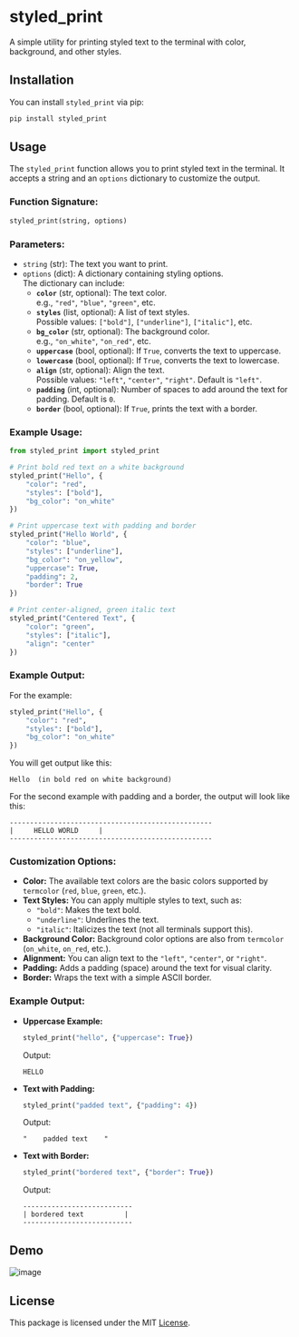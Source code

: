 # **styled_print**

A simple utility for printing styled text to the terminal with color, background, and other styles.

## **Installation**

You can install `styled_print` via pip:

```bash
pip install styled_print
```

## **Usage**

The `styled_print` function allows you to print styled text in the terminal. It accepts a string and an `options` dictionary to customize the output.

### **Function Signature:**

```python
styled_print(string, options)
```

### **Parameters:**

- `string` (str): The text you want to print.
- `options` (dict): A dictionary containing styling options.  
  The dictionary can include:
  - **`color`** (str, optional): The text color.  
    e.g., `"red"`, `"blue"`, `"green"`, etc.
  - **`styles`** (list, optional): A list of text styles.  
    Possible values: `["bold"]`, `["underline"]`, `["italic"]`, etc.
  - **`bg_color`** (str, optional): The background color.  
    e.g., `"on_white"`, `"on_red"`, etc.
  - **`uppercase`** (bool, optional): If `True`, converts the text to uppercase.
  - **`lowercase`** (bool, optional): If `True`, converts the text to lowercase.
  - **`align`** (str, optional): Align the text.  
    Possible values: `"left"`, `"center"`, `"right"`. Default is `"left"`.
  - **`padding`** (int, optional): Number of spaces to add around the text for padding. Default is `0`.
  - **`border`** (bool, optional): If `True`, prints the text with a border.

### **Example Usage:**

```python
from styled_print import styled_print

# Print bold red text on a white background
styled_print("Hello", {
    "color": "red",
    "styles": ["bold"],
    "bg_color": "on_white"
})

# Print uppercase text with padding and border
styled_print("Hello World", {
    "color": "blue",
    "styles": ["underline"],
    "bg_color": "on_yellow",
    "uppercase": True,
    "padding": 2,
    "border": True
})

# Print center-aligned, green italic text
styled_print("Centered Text", {
    "color": "green",
    "styles": ["italic"],
    "align": "center"
})
```

### **Example Output:**

For the example:

```python
styled_print("Hello", {
    "color": "red",
    "styles": ["bold"],
    "bg_color": "on_white"
})
```

You will get output like this:

```
Hello  (in bold red on white background)
```

For the second example with padding and a border, the output will look like this:

```
--------------------------------------------------
|     HELLO WORLD     |
--------------------------------------------------
```

### **Customization Options:**

- **Color:** The available text colors are the basic colors supported by `termcolor` (`red`, `blue`, `green`, etc.).
- **Text Styles:** You can apply multiple styles to text, such as:
  - `"bold"`: Makes the text bold.
  - `"underline"`: Underlines the text.
  - `"italic"`: Italicizes the text (not all terminals support this).
- **Background Color:** Background color options are also from `termcolor` (`on_white`, `on_red`, etc.).
- **Alignment:** You can align text to the `"left"`, `"center"`, or `"right"`.
- **Padding:** Adds a padding (space) around the text for visual clarity.
- **Border:** Wraps the text with a simple ASCII border.

### **Example Output:**

- **Uppercase Example:**

  ```python
  styled_print("hello", {"uppercase": True})
  ```

  Output:

  ```
  HELLO
  ```

- **Text with Padding:**

  ```python
  styled_print("padded text", {"padding": 4})
  ```

  Output:

  ```
  "    padded text    "
  ```

- **Text with Border:**

  ```python
  styled_print("bordered text", {"border": True})
  ```

  Output:

  ```
  ---------------------------
  | bordered text          |
  ---------------------------
  ```

## Demo
![image](https://github.com/user-attachments/assets/5976eccf-62bf-4743-a501-ff79866f05cf)


## **License**

This package is licensed under the MIT [License](./LICENSE).
